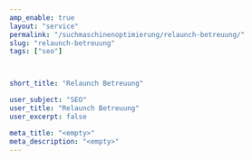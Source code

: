 ```yaml
---
amp_enable: true
layout: "service"
permalink: "/suchmaschinenoptimierung/relaunch-betreuung/"
slug: "relaunch-betreuung"
tags: ["seo"]



short_title: "Relaunch Betreuung"

user_subject: "SEO"
user_title: "Relaunch Betreuung"
user_excerpt: false

meta_title: "<empty>"
meta_description: "<empty>"
---
```

